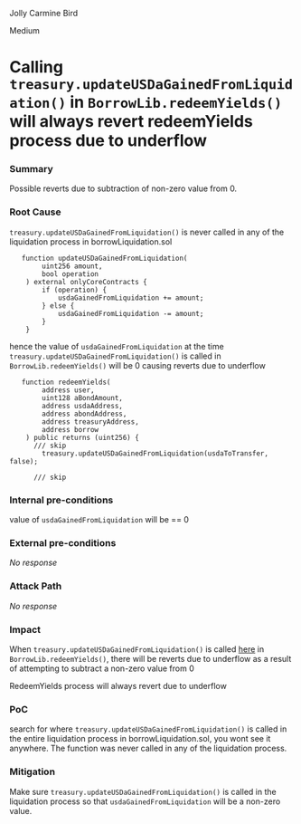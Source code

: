 Jolly Carmine Bird

Medium

# Calling `treasury.updateUSDaGainedFromLiquidation()` in `BorrowLib.redeemYields()` will always revert  redeemYields  process due to underflow

### Summary

Possible reverts due to subtraction of non-zero value from 0.

### Root Cause

`treasury.updateUSDaGainedFromLiquidation()` is never called in any of the liquidation process in borrowLiquidation.sol 
```solidity
   function updateUSDaGainedFromLiquidation(
        uint256 amount,
        bool operation
    ) external onlyCoreContracts {
        if (operation) {
            usdaGainedFromLiquidation += amount;
        } else {
            usdaGainedFromLiquidation -= amount;
        }
    }
```

hence the value of `usdaGainedFromLiquidation` at the time `treasury.updateUSDaGainedFromLiquidation()` is called in `BorrowLib.redeemYields()` will be 0 causing reverts due to underflow

```solidity
   function redeemYields(
        address user,
        uint128 aBondAmount,
        address usdaAddress,
        address abondAddress,
        address treasuryAddress,
        address borrow
    ) public returns (uint256) {
      /// skip
        treasury.updateUSDaGainedFromLiquidation(usdaToTransfer, false);

      /// skip

```


### Internal pre-conditions

value of `usdaGainedFromLiquidation` will be == 0

### External pre-conditions

_No response_

### Attack Path

_No response_

### Impact

When `treasury.updateUSDaGainedFromLiquidation()` is called [here](https://github.com/sherlock-audit/2024-11-autonomint/blob/main/Blockchain/Blockchian/contracts/lib/BorrowLib.sol#L1005) in `BorrowLib.redeemYields()`, there will be reverts due to underflow as a result of attempting to subtract a non-zero value from 0

RedeemYields process will always revert due to underflow

### PoC

search for  where `treasury.updateUSDaGainedFromLiquidation()` is called in the entire liquidation process in borrowLiquidation.sol, you wont see it anywhere. The function was never called in any of the liquidation process.

### Mitigation

Make sure `treasury.updateUSDaGainedFromLiquidation()` is called in the liquidation process so that `usdaGainedFromLiquidation` will be a non-zero value.